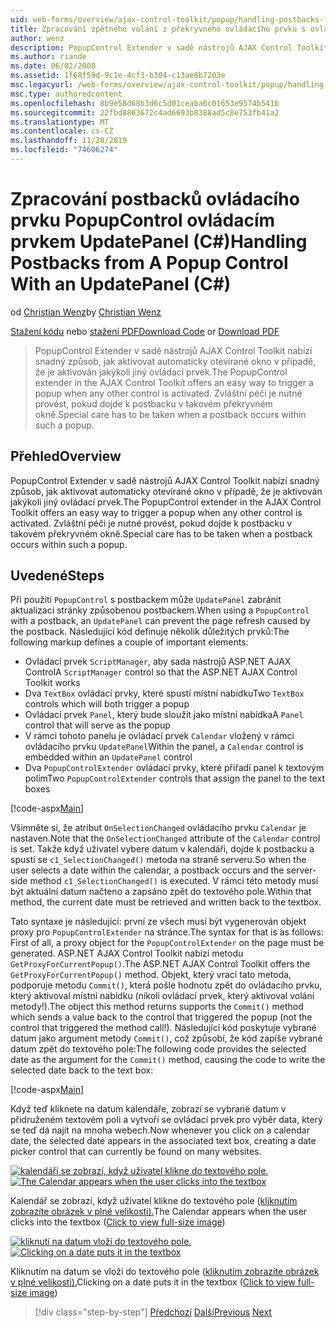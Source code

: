 ```yaml
---
uid: web-forms/overview/ajax-control-toolkit/popup/handling-postbacks-from-a-popup-control-with-an-updatepanel-cs
title: Zpracování zpětného volání z překryvného ovládacího prvku s ovládacímC#prvkem UpdatePanel () | Microsoft Docs
author: wenz
description: PopupControl Extender v sadě nástrojů AJAX Control Toolkit nabízí snadný způsob, jak aktivovat automaticky otevírané okno v případě, že je aktivován jakýkoli jiný ovládací prvek. Zvláštní péče je nutné vzít v potaz...
ms.author: riande
ms.date: 06/02/2008
ms.assetid: 1f68f59d-9c1e-4cf3-b304-c13ae6b7203e
msc.legacyurl: /web-forms/overview/ajax-control-toolkit/popup/handling-postbacks-from-a-popup-control-with-an-updatepanel-cs
msc.type: authoredcontent
ms.openlocfilehash: 8b9e58d68b3d6c5d01ceaba6c01653e9574b541b
ms.sourcegitcommit: 22fbd8863672c4ad6693b8388ad5c8e753fb41a2
ms.translationtype: MT
ms.contentlocale: cs-CZ
ms.lasthandoff: 11/28/2019
ms.locfileid: "74606274"
---
```

# <a name="handling-postbacks-from-a-popup-control-with-an-updatepanel-c"></a><span data-ttu-id="33a58-104">Zpracování postbacků ovládacího prvku PopupControl ovládacím prvkem UpdatePanel (C#)</span><span class="sxs-lookup"><span data-stu-id="33a58-104">Handling Postbacks from A Popup Control With an UpdatePanel (C#)</span></span>

<span data-ttu-id="33a58-105">od [Christian Wenz](https://github.com/wenz)</span><span class="sxs-lookup"><span data-stu-id="33a58-105">by [Christian Wenz](https://github.com/wenz)</span></span>

<span data-ttu-id="33a58-106">[Stažení kódu](https://download.microsoft.com/download/9/3/f/93f8daea-bebd-4821-833b-95205389c7d0/PopupControl2.cs.zip) nebo [stažení PDF](https://download.microsoft.com/download/2/d/c/2dc10e34-6983-41d4-9c08-f78f5387d32b/popupcontrol2CS.pdf)</span><span class="sxs-lookup"><span data-stu-id="33a58-106">[Download Code](https://download.microsoft.com/download/9/3/f/93f8daea-bebd-4821-833b-95205389c7d0/PopupControl2.cs.zip) or [Download PDF](https://download.microsoft.com/download/2/d/c/2dc10e34-6983-41d4-9c08-f78f5387d32b/popupcontrol2CS.pdf)</span></span>

> <span data-ttu-id="33a58-107">PopupControl Extender v sadě nástrojů AJAX Control Toolkit nabízí snadný způsob, jak aktivovat automaticky otevírané okno v případě, že je aktivován jakýkoli jiný ovládací prvek.</span><span class="sxs-lookup"><span data-stu-id="33a58-107">The PopupControl extender in the AJAX Control Toolkit offers an easy way to trigger a popup when any other control is activated.</span></span> <span data-ttu-id="33a58-108">Zvláštní péči je nutné provést, pokud dojde k postbacku v takovém překryvném okně.</span><span class="sxs-lookup"><span data-stu-id="33a58-108">Special care has to be taken when a postback occurs within such a popup.</span></span>

## <a name="overview"></a><span data-ttu-id="33a58-109">Přehled</span><span class="sxs-lookup"><span data-stu-id="33a58-109">Overview</span></span>

<span data-ttu-id="33a58-110">PopupControl Extender v sadě nástrojů AJAX Control Toolkit nabízí snadný způsob, jak aktivovat automaticky otevírané okno v případě, že je aktivován jakýkoli jiný ovládací prvek.</span><span class="sxs-lookup"><span data-stu-id="33a58-110">The PopupControl extender in the AJAX Control Toolkit offers an easy way to trigger a popup when any other control is activated.</span></span> <span data-ttu-id="33a58-111">Zvláštní péči je nutné provést, pokud dojde k postbacku v takovém překryvném okně.</span><span class="sxs-lookup"><span data-stu-id="33a58-111">Special care has to be taken when a postback occurs within such a popup.</span></span>

## <a name="steps"></a><span data-ttu-id="33a58-112">Uvedené</span><span class="sxs-lookup"><span data-stu-id="33a58-112">Steps</span></span>

<span data-ttu-id="33a58-113">Při použití `PopupControl` s postbackem může `UpdatePanel` zabránit aktualizaci stránky způsobenou postbackem.</span><span class="sxs-lookup"><span data-stu-id="33a58-113">When using a `PopupControl` with a postback, an `UpdatePanel` can prevent the page refresh caused by the postback.</span></span> <span data-ttu-id="33a58-114">Následující kód definuje několik důležitých prvků:</span><span class="sxs-lookup"><span data-stu-id="33a58-114">The following markup defines a couple of important elements:</span></span>

- <span data-ttu-id="33a58-115">Ovládací prvek `ScriptManager`, aby sada nástrojů ASP.NET AJAX Control</span><span class="sxs-lookup"><span data-stu-id="33a58-115">A `ScriptManager` control so that the ASP.NET AJAX Control Toolkit works</span></span>
- <span data-ttu-id="33a58-116">Dva `TextBox` ovládací prvky, které spustí místní nabídku</span><span class="sxs-lookup"><span data-stu-id="33a58-116">Two `TextBox` controls which will both trigger a popup</span></span>
- <span data-ttu-id="33a58-117">Ovládací prvek `Panel`, který bude sloužit jako místní nabídka</span><span class="sxs-lookup"><span data-stu-id="33a58-117">A `Panel` control that will serve as the popup</span></span>
- <span data-ttu-id="33a58-118">V rámci tohoto panelu je ovládací prvek `Calendar` vložený v rámci ovládacího prvku `UpdatePanel`</span><span class="sxs-lookup"><span data-stu-id="33a58-118">Within the panel, a `Calendar` control is embedded within an `UpdatePanel` control</span></span>
- <span data-ttu-id="33a58-119">Dva `PopupControlExtender` ovládací prvky, které přiřadí panel k textovým polím</span><span class="sxs-lookup"><span data-stu-id="33a58-119">Two `PopupControlExtender` controls that assign the panel to the text boxes</span></span>

[!code-aspx[Main](handling-postbacks-from-a-popup-control-with-an-updatepanel-cs/samples/sample1.aspx)]

<span data-ttu-id="33a58-120">Všimněte si, že atribut `OnSelectionChanged` ovládacího prvku `Calendar` je nastaven.</span><span class="sxs-lookup"><span data-stu-id="33a58-120">Note that the `OnSelectionChanged` attribute of the `Calendar` control is set.</span></span> <span data-ttu-id="33a58-121">Takže když uživatel vybere datum v kalendáři, dojde k postbacku a spustí se `c1_SelectionChanged()` metoda na straně serveru.</span><span class="sxs-lookup"><span data-stu-id="33a58-121">So when the user selects a date within the calendar, a postback occurs and the server-side method `c1_SelectionChanged()` is executed.</span></span> <span data-ttu-id="33a58-122">V rámci této metody musí být aktuální datum načteno a zapsáno zpět do textového pole.</span><span class="sxs-lookup"><span data-stu-id="33a58-122">Within that method, the current date must be retrieved and written back to the textbox.</span></span>

<span data-ttu-id="33a58-123">Tato syntaxe je následující: první ze všech musí být vygenerován objekt proxy pro `PopupControlExtender` na stránce.</span><span class="sxs-lookup"><span data-stu-id="33a58-123">The syntax for that is as follows: First of all, a proxy object for the `PopupControlExtender` on the page must be generated.</span></span> <span data-ttu-id="33a58-124">ASP.NET AJAX Control Toolkit nabízí metodu `GetProxyForCurrentPopup()`.</span><span class="sxs-lookup"><span data-stu-id="33a58-124">The ASP.NET AJAX Control Toolkit offers the `GetProxyForCurrentPopup()` method.</span></span> <span data-ttu-id="33a58-125">Objekt, který vrací tato metoda, podporuje metodu `Commit()`, která pošle hodnotu zpět do ovládacího prvku, který aktivoval místní nabídku (nikoli ovládací prvek, který aktivoval volání metody!).</span><span class="sxs-lookup"><span data-stu-id="33a58-125">The object this method returns supports the `Commit()` method which sends a value back to the control that triggered the popup (not the control that triggered the method call!).</span></span> <span data-ttu-id="33a58-126">Následující kód poskytuje vybrané datum jako argument metody `Commit()`, což způsobí, že kód zapíše vybrané datum zpět do textového pole:</span><span class="sxs-lookup"><span data-stu-id="33a58-126">The following code provides the selected date as the argument for the `Commit()` method, causing the code to write the selected date back to the text box:</span></span>

[!code-aspx[Main](handling-postbacks-from-a-popup-control-with-an-updatepanel-cs/samples/sample2.aspx)]

<span data-ttu-id="33a58-127">Když teď kliknete na datum kalendáře, zobrazí se vybrané datum v přidruženém textovém poli a vytvoří se ovládací prvek pro výběr data, který se teď dá najít na mnoha webech.</span><span class="sxs-lookup"><span data-stu-id="33a58-127">Now whenever you click on a calendar date, the selected date appears in the associated text box, creating a date picker control that can currently be found on many websites.</span></span>

<span data-ttu-id="33a58-128">[![kalendáři se zobrazí, když uživatel klikne do textového pole.](handling-postbacks-from-a-popup-control-with-an-updatepanel-cs/_static/image2.png)](handling-postbacks-from-a-popup-control-with-an-updatepanel-cs/_static/image1.png)</span><span class="sxs-lookup"><span data-stu-id="33a58-128">[![The Calendar appears when the user clicks into the textbox](handling-postbacks-from-a-popup-control-with-an-updatepanel-cs/_static/image2.png)](handling-postbacks-from-a-popup-control-with-an-updatepanel-cs/_static/image1.png)</span></span>

<span data-ttu-id="33a58-129">Kalendář se zobrazí, když uživatel klikne do textového pole ([kliknutím zobrazíte obrázek v plné velikosti).](handling-postbacks-from-a-popup-control-with-an-updatepanel-cs/_static/image3.png)</span><span class="sxs-lookup"><span data-stu-id="33a58-129">The Calendar appears when the user clicks into the textbox ([Click to view full-size image](handling-postbacks-from-a-popup-control-with-an-updatepanel-cs/_static/image3.png))</span></span>

<span data-ttu-id="33a58-130">[![kliknutí na datum vloží do textového pole.](handling-postbacks-from-a-popup-control-with-an-updatepanel-cs/_static/image5.png)](handling-postbacks-from-a-popup-control-with-an-updatepanel-cs/_static/image4.png)</span><span class="sxs-lookup"><span data-stu-id="33a58-130">[![Clicking on a date puts it in the textbox](handling-postbacks-from-a-popup-control-with-an-updatepanel-cs/_static/image5.png)](handling-postbacks-from-a-popup-control-with-an-updatepanel-cs/_static/image4.png)</span></span>

<span data-ttu-id="33a58-131">Kliknutím na datum se vloží do textového pole ([kliknutím zobrazíte obrázek v plné velikosti).](handling-postbacks-from-a-popup-control-with-an-updatepanel-cs/_static/image6.png)</span><span class="sxs-lookup"><span data-stu-id="33a58-131">Clicking on a date puts it in the textbox ([Click to view full-size image](handling-postbacks-from-a-popup-control-with-an-updatepanel-cs/_static/image6.png))</span></span>

> [!div class="step-by-step"]
> <span data-ttu-id="33a58-132">[Předchozí](using-multiple-popup-controls-cs.md)
> [Další](handling-postbacks-from-a-popup-control-without-an-updatepanel-cs.md)</span><span class="sxs-lookup"><span data-stu-id="33a58-132">[Previous](using-multiple-popup-controls-cs.md)
[Next](handling-postbacks-from-a-popup-control-without-an-updatepanel-cs.md)</span></span>
